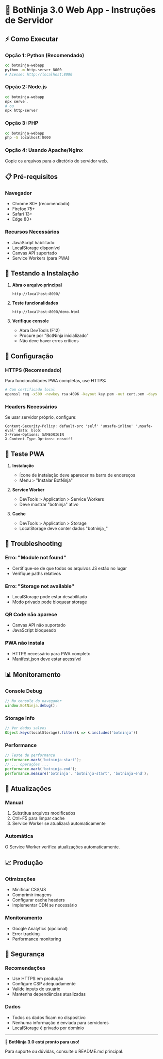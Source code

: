 # 🚀 BotNinja 3.0 Web App - Instruções de Servidor

## ⚡ Como Executar

### Opção 1: Python (Recomendado)
```bash
cd botninja-webapp
python -m http.server 8000
# Acesse: http://localhost:8000
```

### Opção 2: Node.js
```bash
cd botninja-webapp
npx serve .
# ou
npx http-server
```

### Opção 3: PHP
```bash
cd botninja-webapp
php -S localhost:8000
```

### Opção 4: Usando Apache/Nginx
Copie os arquivos para o diretório do servidor web.

## 📋 Pré-requisitos

### Navegador
- Chrome 80+ (recomendado)
- Firefox 75+
- Safari 13+
- Edge 80+

### Recursos Necessários
- JavaScript habilitado
- LocalStorage disponível
- Canvas API suportado
- Service Workers (para PWA)

## 🧪 Testando a Instalação

1. **Abra o arquivo principal**
   ```
   http://localhost:8000/
   ```

2. **Teste funcionalidades**
   ```
   http://localhost:8000/demo.html
   ```

3. **Verifique console**
   - Abra DevTools (F12)
   - Procure por "BotNinja inicializado"
   - Não deve haver erros críticos

## 🔧 Configuração

### HTTPS (Recomendado)
Para funcionalidades PWA completas, use HTTPS:

```bash
# Com certificado local
openssl req -x509 -newkey rsa:4096 -keyout key.pem -out cert.pem -days 365 -nodes
```

### Headers Necessários
Se usar servidor próprio, configure:

```
Content-Security-Policy: default-src 'self' 'unsafe-inline' 'unsafe-eval' data: blob:
X-Frame-Options: SAMEORIGIN
X-Content-Type-Options: nosniff
```

## 📱 Teste PWA

1. **Instalação**
   - Ícone de instalação deve aparecer na barra de endereços
   - Menu > "Instalar BotNinja"

2. **Service Worker**
   - DevTools > Application > Service Workers
   - Deve mostrar "botninja" ativo

3. **Cache**
   - DevTools > Application > Storage
   - LocalStorage deve conter dados "botninja_"

## 🐛 Troubleshooting

### Erro: "Module not found"
- Certifique-se de que todos os arquivos JS estão no lugar
- Verifique paths relativos

### Erro: "Storage not available"
- LocalStorage pode estar desabilitado
- Modo privado pode bloquear storage

### QR Code não aparece
- Canvas API não suportado
- JavaScript bloqueado

### PWA não instala
- HTTPS necessário para PWA completo
- Manifest.json deve estar acessível

## 📊 Monitoramento

### Console Debug
```javascript
// No console do navegador
window.BotNinja.debug();
```

### Storage Info
```javascript
// Ver dados salvos
Object.keys(localStorage).filter(k => k.includes('botninja'))
```

### Performance
```javascript
// Teste de performance
performance.mark('botninja-start');
// ... operações ...
performance.mark('botninja-end');
performance.measure('botninja', 'botninja-start', 'botninja-end');
```

## 🔄 Atualizações

### Manual
1. Substitua arquivos modificados
2. Ctrl+F5 para limpar cache
3. Service Worker se atualizará automaticamente

### Automática
O Service Worker verifica atualizações automaticamente.

## 📈 Produção

### Otimizações
- Minificar CSS/JS
- Comprimir imagens
- Configurar cache headers
- Implementar CDN se necessário

### Monitoramento
- Google Analytics (opcional)
- Error tracking
- Performance monitoring

## 🔐 Segurança

### Recomendações
- Use HTTPS em produção
- Configure CSP adequadamente
- Valide inputs do usuário
- Mantenha dependências atualizadas

### Dados
- Todos os dados ficam no dispositivo
- Nenhuma informação é enviada para servidores
- LocalStorage é privado por domínio

---

**🤖 BotNinja 3.0 está pronto para uso!**

Para suporte ou dúvidas, consulte o README.md principal.
